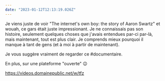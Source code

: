 ```yaml
---
date: "2023-01-12T12:13:19.026Z"
---
```


Je viens juste de voir "The internet's own boy: the story of Aaron Swartz" et wouah, ce gars était juste impressionant. Je ne connaissais pas son histoire, seulement quelques choses que j'avais entendues par-ci par-là, mais maintenant, tout est plus clair. Je comprends mieux pourquoi il manque à tant de gens (et à moi à partir de maintenant).

Je vous suggère vraiment de regarder ce #documentaire.

En plus, sur une plateforme "ouverte" 😉

https://videos.domainepublic.net/w/tfz